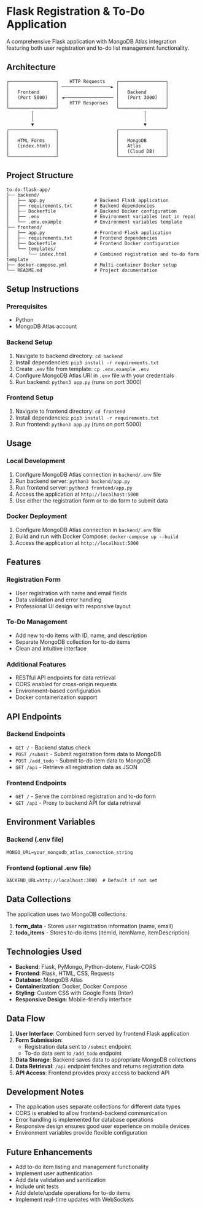 # Flask Registration & To-Do Application

A comprehensive Flask application with MongoDB Atlas integration featuring both user registration and to-do list management functionality.

## Architecture

```
┌─────────────────┐    HTTP Requests    ┌─────────────────┐
│                 │ ──────────────────► │                 │
│   Frontend      │                     │   Backend       │
│   (Port 5000)   │ ◄────────────────── │   (Port 3000)   │
│                 │    HTTP Responses   │                 │
└─────────────────┘                     └─────────────────┘
         │                                        │
         │                                        │
         ▼                                        ▼
┌─────────────────┐                     ┌─────────────────┐
│                 │                     │                 │
│   HTML Forms    │                     │   MongoDB       │
│   (index.html)  │                     │   Atlas         │
│                 │                     │   (Cloud DB)    │
└─────────────────┘                     └─────────────────┘
```

## Project Structure

```
to-do-flask-app/
├── backend/
│   ├── app.py                  # Backend Flask application
│   ├── requirements.txt        # Backend dependencies
│   ├── Dockerfile              # Backend Docker configuration
│   ├── .env                    # Environment variables (not in repo)
│   └── .env.example            # Environment variables template
├── frontend/   
│   ├── app.py                  # Frontend Flask application
│   ├── requirements.txt        # Frontend dependencies
│   ├── Dockerfile              # Frontend Docker configuration
│   └── templates/  
│       └── index.html          # Combined registration and to-do form template
├── docker-compose.yml          # Multi-container Docker setup
└── README.md                   # Project documentation
```

## Setup Instructions

### Prerequisites
- Python 
- MongoDB Atlas account 

### Backend Setup
1. Navigate to backend directory: `cd backend`
2. Install dependencies: `pip3 install -r requirements.txt`
3. Create `.env` file from template: `cp .env.example .env`
4. Configure MongoDB Atlas URI in `.env` file with your credentials
5. Run backend: `python3 app.py` (runs on port 3000)

### Frontend Setup
1. Navigate to frontend directory: `cd frontend`
2. Install dependencies: `pip3 install -r requirements.txt`
3. Run frontend: `python3 app.py` (runs on port 5000)

## Usage

### Local Development
1. Configure MongoDB Atlas connection in `backend/.env` file
2. Run backend server: `python3 backend/app.py`
3. Run frontend server: `python3 frontend/app.py`
4. Access the application at `http://localhost:5000`
5. Use either the registration form or to-do form to submit data

### Docker Deployment
1. Configure MongoDB Atlas connection in `backend/.env` file
2. Build and run with Docker Compose: `docker-compose up --build`
3. Access the application at `http://localhost:5000`

## Features

### Registration Form
- User registration with name and email fields
- Data validation and error handling
- Professional UI design with responsive layout

### To-Do Management
- Add new to-do items with ID, name, and description
- Separate MongoDB collection for to-do items
- Clean and intuitive interface

### Additional Features
- RESTful API endpoints for data retrieval
- CORS enabled for cross-origin requests
- Environment-based configuration
- Docker containerization support

## API Endpoints

### Backend Endpoints
- `GET /` - Backend status check
- `POST /submit` - Submit registration form data to MongoDB
- `POST /add_todo` - Submit to-do item data to MongoDB
- `GET /api` - Retrieve all registration data as JSON

### Frontend Endpoints
- `GET /` - Serve the combined registration and to-do form
- `GET /api` - Proxy to backend API for data retrieval

## Environment Variables

### Backend (.env file)
```
MONGO_URL=your_mongodb_atlas_connection_string
```

### Frontend (optional .env file)
```
BACKEND_URL=http://localhost:3000  # Default if not set
```

## Data Collections

The application uses two MongoDB collections:
1. **form_data** - Stores user registration information (name, email)
2. **todo_items** - Stores to-do items (itemId, itemName, itemDescription)

## Technologies Used

- **Backend**: Flask, PyMongo, Python-dotenv, Flask-CORS
- **Frontend**: Flask, HTML, CSS, Requests
- **Database**: MongoDB Atlas
- **Containerization**: Docker, Docker Compose
- **Styling**: Custom CSS with Google Fonts (Inter)
- **Responsive Design**: Mobile-friendly interface

## Data Flow

1. **User Interface**: Combined form served by frontend Flask application
2. **Form Submission**: 
   - Registration data sent to `/submit` endpoint
   - To-do data sent to `/add_todo` endpoint
3. **Data Storage**: Backend saves data to appropriate MongoDB collections
4. **Data Retrieval**: `/api` endpoint fetches and returns registration data
5. **API Access**: Frontend provides proxy access to backend API

## Development Notes

- The application uses separate collections for different data types
- CORS is enabled to allow frontend-backend communication
- Error handling is implemented for database operations
- Responsive design ensures good user experience on mobile devices
- Environment variables provide flexible configuration

## Future Enhancements

- Add to-do item listing and management functionality
- Implement user authentication
- Add data validation and sanitization
- Include unit tests
- Add delete/update operations for to-do items
- Implement real-time updates with WebSockets
